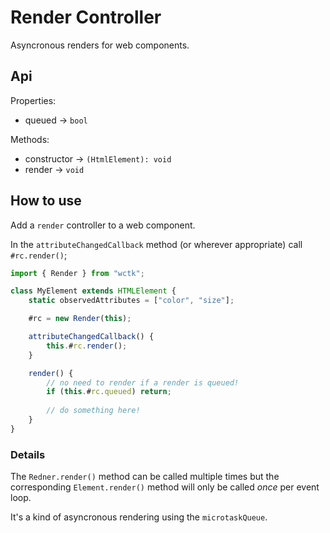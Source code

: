 # Render Controller

Asyncronous renders for web components.

## Api

Properties:

- queued -> `bool`

Methods:

- constructor -> `(HtmlElement): void`
- render -> `void`

## How to use

Add a `render` controller to a web component.

In the `attributeChangedCallback` method (or wherever appropriate) call `#rc.render()`;

```ts
import { Render } from "wctk";

class MyElement extends HTMLElement {
	static observedAttributes = ["color", "size"];

	#rc = new Render(this);

	attributeChangedCallback() {
		this.#rc.render();
	}

	render() {
		// no need to render if a render is queued!
		if (this.#rc.queued) return;
		
		// do something here!
	}
}
```

### Details

The `Redner.render()` method can be called multiple times but the corresponding `Element.render()` method will only be called _once_ per event loop.

It's a kind of asyncronous rendering using the `microtaskQueue`.